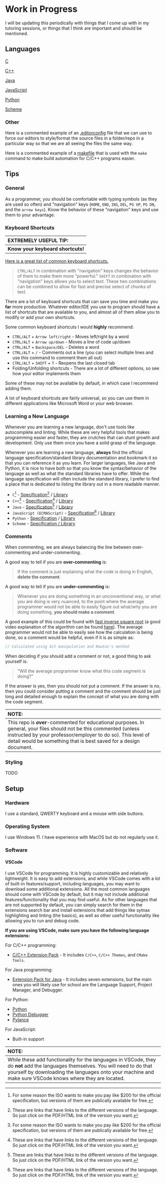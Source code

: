 # Work in Progress

I will be updating this periodically with things that I come up with in my tutoring sessions, or things that I think are important and should be mentioned.

## Languages

[C](https://github.com/Knights879/Tutoring/tree/main/C)

[C++](https://github.com/Knights879/Tutoring/tree/main/C%2B%2B)

[Java](https://github.com/Knights879/Tutoring/tree/main/Java)

[JavaScript](https://github.com/Knights879/Tutoring/tree/main/JavaScript)

[Python](https://github.com/Knights879/Tutoring/tree/main/Python)

[Scheme](https://github.com/Knights879/Tutoring/tree/main/Scheme)

### Other

Here is a commented example of an [.editorconfig](https://github.com/Knights879/Tutoring/blob/main/.editorconfig) file that we can use to force our editors to style/format the source files in a folder/repo in a particular way so that we are all seeing the files the same way.

Here is a commented example of a [makefile](https://github.com/Knights879/Tutoring/blob/main/makefile) that is used with the `make` command to make build automation for C/C++ programs easier.

## Tips

### General

As a programmer, you should be comfortable with typing symbols (as they are used so often) and "navigation" keys (`HOME`, `END`, `INS`, `DEL`, `PG UP`, `PG DN`, and the `arrow keys`). Know the behavior of these "navigation" keys and use them to your advantage.

### Keyboard Shortcuts

| EXTREMELY USEFUL TIP: |
| :--- |
| **Know your keyboard shortcuts!** |

[Here is a great list of common keyboard shortcuts.](https://en.wikipedia.org/wiki/Table_of_keyboard_shortcuts)

> `CTRL/ALT` in combination with "navigation" keys changes the behavior of them to make them more "powerful." `SHIFT` in combination with "navigation" keys allows you to select text. These two combinations can be combined to allow for fast and precise select of chunks of text.

There are a lot of keyboard shortcuts that can save you time and make you **far** more productive. Whatever editor/IDE you use to program should have a list of shortcuts that are available to you, and almost all of them allow you to modify or add your own shortcuts.

Some common keyboard shortcuts I would **highly** recommend:

- `CTRL/ALT` + `Arrow left/right` - Moves left/right by a word
- `CTRL/ALT` + `Arrow up/down` - Moves a line of code up/down
- `CTRL/ALT` + `Backspace/DEL` - Deletes a word
- `CTRL/ALT` + `/` - Comments out a line (you can select multiple lines and use this command to comment them all out)
- `CTRL/ALT` + `SHIFT` + `T` - Reopens the last closed tab
- Folding/Unfolding shortcuts - There are a lot of different options, so see how your editor implements them

Some of these may not be available by default, in which case I recommend adding them.

A lot of keyboard shortcuts are fairly universal, so you can use them in different applications like Microsoft Word or your web browser.

### Learning a New Language

Whenever you are learning a new language, don't use tools like autocomplete and linting. While these are very helpful tools that makes programming easier and faster, they are crutches that can stunt growth and development. Only use them once you have a solid grasp of the language.

Whenever you are learning a new language, **always** find the official language specification/standard library documentation and bookmark it so that you can reference it as you learn. For larger languages, like Java and Python, it is nice to have both so that you know the syntax/behavior of the language as well as what the standard libraries have to offer. While the language specification will often include the standard library, I prefer to find a place that is dedicated to listing the library out in a more readable manner.

- `C`[^1] - [Specification](https://www.iso-9899.info/wiki/The_Standard)[^2] / [Library](https://cplusplus.com/reference/clibrary/)
- `C++`[^1] - [Specification](https://www.open-std.org/jtc1/sc22/wg21/docs/standards)[^2] / [Library](https://cplusplus.com/reference/)
- `Java` - [Specification](https://docs.oracle.com/javase/specs/index.html)[^2] / [Library](https://docs.oracle.com/en/java/javase/24/docs/api/java.base/module-summary.html)
- `JavaScript (ECMAScript)` - [Specification](https://ecma-international.org/publications-and-standards/standards/ecma-262/)[^2] / [Library](https://developer.mozilla.org/en-US/docs/Web/JavaScript/Reference/Global_Objects)
- `Python` - [Specification](https://docs.python.org/3/reference/index.html#reference-index) / [Library](https://docs.python.org/3/library/index.html#library-index)
- `Scheme` - [Specification / Library](https://standards.scheme.org/)

[^1]: For some reason the ISO wants to make you pay like $200 for the official specification, but versions of them are publically available for free.

[^2]: These are links that have links to the different versions of the language. So just click on the PDF/HTML link of the version you want.

### Comments

When commenting, we are always balancing the line between over-commenting and under-commenting.

A good way to tell if you are **over-commenting** is:

> If the comment is just explaining what the code is doing in English, **delete the comment**.

A good way to tell if you are **under-commenting** is:

> Whenever you are doing something in an unconventional way, or what you are doing is very nuanced, to the point where the average programmer would not be able to easily figure out what/why you are doing something, **you should make a comment**.

A good example of this could be found with [fast inverse square root](https://en.wikipedia.org/wiki/Fast_inverse_square_root) (a good video explanation of the algorithm can be found [here](https://youtu.be/p8u_k2LIZyo)). The average programmer would not be able to easily see how the calculation is being done, so a comment would be helpful, even if it is as simple as:

```c
// Calculated using bit manipulation and Newton's method
```

When deciding if you should add a comment or not, a good thing to ask yourself is:

> "Will the average programmer know what this code segment is doing?"

If the answer is yes, then you should not put a comment. If the answer is no, then you could consider putting a comment and the comment should be just long and detailed enough to explain the concept of what you are doing with the code segment.

| NOTE: |
| :--- |
| This repo is ***over***-commented for educational purposes. In general, your files should not be this commented (unless instructed by your professor/employer to do so). This level of detail would be something that is best saved for a design document. |

### Styling

TODO

## Setup

### Hardware

I use a standard, QWERTY keyboard and a mouse with side buttons.

### Operating System

I use Windows 11. I have experience with MacOS but do not regularly use it.

### Software

#### VSCode

I use VSCode for programming. It is highly customizable and relatively lightweight. It is easy to add extensions, and while VSCode comes with a lot of built-in features/support, including languages, you may want to download some additional extensions. All the most common languages should come with VSCode by default, but it may not include additional features/functionality that you may find useful. As for other languages that are not supported by default, you can simply search for them in the extensions search bar and install extensions that add things like sytnax highlighting and linting (the basics), as well as other useful functionality like allowing you to run and debug code.

**If you are using VSCode, make sure you have the following language extensions:**

For C/C++ programming:

- [C/C++ Extension Pack](https://marketplace.visualstudio.com/items?itemName=ms-vscode.cpptools-extension-pack) - It includes `C/C++`, `C/C++ Themes`, and `CMake Tools`.

For Java programming:

- [Extension Pack for Java](https://marketplace.visualstudio.com/items?itemName=vscjava.vscode-java-pack) - It includes seven extensions, but the main ones you will likely use for school are the Language Support, Project Manager, and Debugger.

For Python:

- [Python](https://marketplace.visualstudio.com/items?itemName=ms-python.python)
- [Python Debugger](https://marketplace.visualstudio.com/items?itemName=ms-python.debugpy)
- [Pylance](https://marketplace.visualstudio.com/items?itemName=ms-python.vscode-pylance)

For JavaScript:

- Built-in support

| NOTE: |
| :--- |
| While these add functionality for the languages in VSCode, they do **not** add the languages themselves. You will need to do that yourself by downloading the languages onto your machine and make sure VSCode knows where they are located. |
